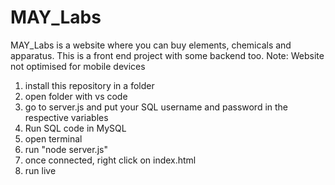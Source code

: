 # MAY_Labs
MAY_Labs is a website where you can buy elements, chemicals and apparatus. This is a front end project with some backend too.
Note: Website not optimised for mobile devices

1. install this repository in a folder
2. open folder with vs code
3. go to server.js and put your SQL username and password in the respective variables
4. Run SQL code in MySQL
5. open terminal
6. run "node server.js"
7. once connected, right click on index.html
8. run live
